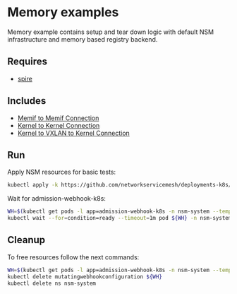 # Memory examples

Memory example contains setup and tear down logic with default NSM infrastructure and memory based registry backend.

## Requires

- [spire](../spire/single_cluster)

## Includes

- [Memif to Memif Connection](./Memif2Memif)
- [Kernel to Kernel Connection](./Kernel2Kernel)
- [Kernel to VXLAN to Kernel Connection](./Kernel2Vxlan2Kernel)

## Run

Apply NSM resources for basic tests:

```bash
kubectl apply -k https://github.com/networkservicemesh/deployments-k8s/examples/memory?ref=fd6eca770549f8225ac134c89978611c2de73ea3
```

Wait for admission-webhook-k8s:

```bash
WH=$(kubectl get pods -l app=admission-webhook-k8s -n nsm-system --template '{{range .items}}{{.metadata.name}}{{"\n"}}{{end}}')
kubectl wait --for=condition=ready --timeout=1m pod ${WH} -n nsm-system
```

## Cleanup

To free resources follow the next commands:

```bash
WH=$(kubectl get pods -l app=admission-webhook-k8s -n nsm-system --template '{{range .items}}{{.metadata.name}}{{"\n"}}{{end}}')
kubectl delete mutatingwebhookconfiguration ${WH}
kubectl delete ns nsm-system
```
